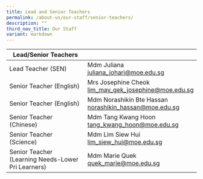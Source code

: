 ```yaml
---
title: Lead and Senior Teachers
permalink: /about-us/our-staff/senior-teachers/
description: ""
third_nav_title: Our Staff
variant: markdown
---
```

| Lead/Senior Teachers|  |
| -------- | -------- |
| Lead Teacher (SEN)    | Mdm Juliana  <br><a href="mailto:juliana_johari@moe.edu.sg">juliana_johari@moe.edu.sg</a>   |    |
| Senior Teacher (English)    | Mrs Josephine Cheok    <br><a href="mailto:lim_may_gek_josephine@moe.edu.sg">lim_may_gek_josephine@moe.edu.sg</a>  |     |
| Senior Teacher (English)     |  Mdm Norashikin Bte Hassan   <br><a href="mailto:norashikin_hassan@moe.edu.sg">norashikin_hassan@moe.edu.sg</a>  |
| Senior Teacher (Chinese)  | Mdm Tang Kwang Hoon  <br><a href="mailto:tang_kwang_hoon@moe.edu.sg">tang_kwang_hoon@moe.edu.sg</a>  |     |
| Senior Teacher (Science)    | Mdm Lim Siew Hui  <br><a href="mailto:lim_siew_hui@moe.edu.sg">lim_siew_hui@moe.edu.sg</a> |     |
| Senior Teacher (Learning Needs-Lower Pri Learners)     | Mdm Marie Quek <br><a href="mailto:quek_marie@moe.edu.sg">quek_marie@moe.edu.sg</a> |     |